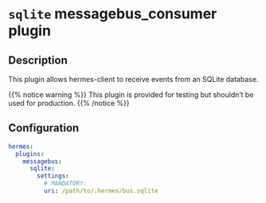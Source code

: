 <!--
Hermes : Change Data Capture (CDC) tool from any source(s) to any target
Copyright (C) 2023 INSA Strasbourg

This file is part of Hermes.

Hermes is free software: you can redistribute it and/or modify
it under the terms of the GNU General Public License as published by
the Free Software Foundation, either version 3 of the License, or
(at your option) any later version.

Hermes is distributed in the hope that it will be useful,
but WITHOUT ANY WARRANTY; without even the implied warranty of
MERCHANTABILITY or FITNESS FOR A PARTICULAR PURPOSE. See the
GNU General Public License for more details.

You should have received a copy of the GNU General Public License
along with Hermes. If not, see <https://www.gnu.org/licenses/>.
-->

# `sqlite` messagebus_consumer plugin

## Description

This plugin allows hermes-client to receive events from an SQLite database.

{{% notice warning %}}
This plugin is provided for testing but shouldn’t be used for production.
{{% /notice %}}

## Configuration

```yaml
hermes:
  plugins:
    messagebus:
      sqlite:
        settings:
          # MANDATORY:
          uri: /path/to/.hermes/bus.sqlite
```
